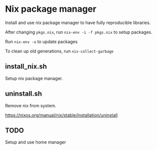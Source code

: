 # Nix package manager

Install and use nix package manager to have fully reproducible libraries.

After changing `pkgs.nix`, run `nix-env -i -f pkgs.nix` to setup packages.

Run `nix-env -u` to update packages

To clean up old generations, run `nix-collect-garbage`

## install_nix.sh

Setup nix package manager.

## uninstall.sh

Remove nix from system.

https://nixos.org/manual/nix/stable/installation/uninstall

## TODO

Setup and use home manager
